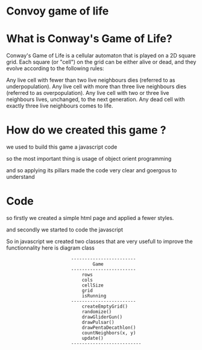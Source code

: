 # Convoy game of life

# What is Conway's Game of Life?
Conway's Game of Life is a cellular automaton that is played on a 2D square grid. Each square (or "cell") on the grid can be either alive or dead, and they evolve according to the following rules:

Any live cell with fewer than two live neighbours dies (referred to as underpopulation).
Any live cell with more than three live neighbours dies (referred to as overpopulation).
Any live cell with two or three live neighbours lives, unchanged, to the next generation.
Any dead cell with exactly three live neighbours comes to life.

# How do we created this game ?

we used to build this game a javascript code

so the most important thing is usage of object orient programming

and so applying its pillars made the code very clear and goergous to understand

# Code

so firstly we created a simple html page and applied a fewer styles.

and secondly we started to code the javascript

So in javascript we created two classes that are very usefull to improve the
functionnality
here is diagram class

                            ------------------------
                                    Game     
                            ------------------------
                                rows
                                cols
                                cellSize
                                grid
                                isRunning
                            ------------------------
                                createEmptyGrid()
                                randomize()
                                drawGliderGun()
                                drawPulsar()
                                drawPentaDecathlon()
                                countNeighbors(x, y)
                                update()
                            --------------------------